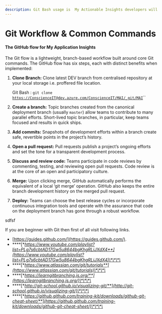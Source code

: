 ```yaml
---
description: Git Bash usage is  My Actionable Insights developers will be using
---
```


# Git Workflow & Common Commands

#### The GitHub flow for My Application Insights

The Git flow is a lightweight, branch-based workflow built around core Git commands. The GitHub flow has six steps, each with distinct benefits when implemented:

1. **Clone Branch:** Clone latest DEV branch from centralised repository at your local storage i.e. proffered file location.

    Git Bash :  `git clone` [`https://ConscienceIT@dev.azure.com/ConscienceIT/MAI/_git/MAI`](https://ConscienceIT@dev.azure.com/ConscienceIT/MAI/_git/MAI)\`\`

2. **Create a branch:** Topic branches created from the canonical deployment branch \(usually `master`\) allow teams to contribute to many parallel efforts. Short-lived topic branches, in particular, keep teams focused and results in quick ships.
3. **Add commits:** Snapshots of development efforts within a branch create safe, revertible points in the project’s history.
4. **Open a pull request:** Pull requests publish a project’s ongoing efforts and set the tone for a transparent development process.
5. **Discuss and review code:** Teams participate in code reviews by commenting, testing, and reviewing open pull requests. Code review is at the core of an open and participatory culture.
6. **Merge:** Upon clicking merge, GitHub automatically performs the equivalent of a local ‘git merge’ operation. GitHub also keeps the entire branch development history on the merged pull request.
7. **Deploy:** Teams can choose the best release cycles or incorporate continuous integration tools and operate with the assurance that code on the deployment branch has gone through a robust workflow.



sdfsf

If you are beginner with Git then first of all visit following links.

* [https://guides.github.com/](https://guides.github.com/).
* \*\*\*\*[**https://www.youtube.com/playlist?list=PLg7s6cbtAD17Gw5u8644bgKhgRLiJXdX4**](https://www.youtube.com/playlist?list=PLg7s6cbtAD17Gw5u8644bgKhgRLiJXdX4)\*\*\*\*
* \*\*\*\*[**https://www.atlassian.com/git/tutorials**](https://www.atlassian.com/git/tutorials)\*\*\*\*
* \*\*\*\*[**https://learngitbranching.js.org/**](https://learngitbranching.js.org/)\*\*\*\*
* \*\*\*\*[**http://git-school.github.io/visualizing-git/**](http://git-school.github.io/visualizing-git/)\*\*\*\*
* \*\*\*\*[**https://github.github.com/training-kit/downloads/github-git-cheat-sheet/**](https://github.github.com/training-kit/downloads/github-git-cheat-sheet/)\*\*\*\*

